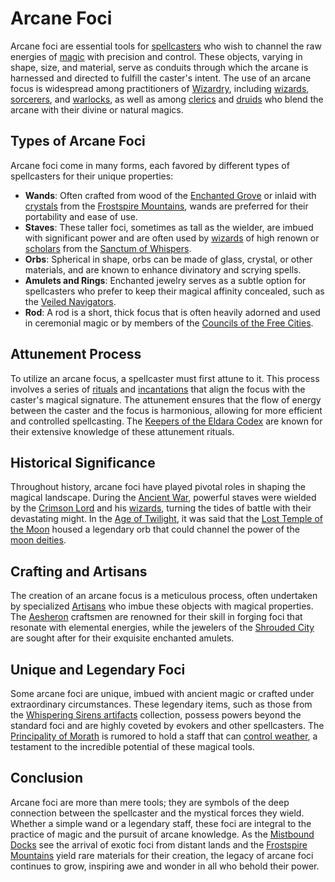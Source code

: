 # Arcane Foci

Arcane foci are essential tools for [spellcasters](spellcasters.md) who wish to channel the raw energies of [magic](magic.md) with precision and control. These objects, varying in shape, size, and material, serve as conduits through which the arcane is harnessed and directed to fulfill the caster's intent. The use of an arcane focus is widespread among practitioners of [Wizardry](Wizardry.md), including [wizards](wizards.md), [sorcerers](sorcerers.md), and [warlocks](warlocks.md), as well as among [clerics](clerics.md) and [druids](druids.md) who blend the arcane with their divine or natural magics.

## Types of Arcane Foci

Arcane foci come in many forms, each favored by different types of spellcasters for their unique properties:

- **Wands**: Often crafted from wood of the [Enchanted Grove](Enchanted%20Grove.md) or inlaid with [crystals](crystals.md) from the [Frostspire Mountains](Frostspire%20Mountains.md), wands are preferred for their portability and ease of use.
- **Staves**: These taller foci, sometimes as tall as the wielder, are imbued with significant power and are often used by [wizards](wizards.md) of high renown or [scholars](scholars.md) from the [Sanctum of Whispers](Sanctum%20of%20Whispers.md).
- **Orbs**: Spherical in shape, orbs can be made of glass, crystal, or other materials, and are known to enhance divinatory and scrying spells.
- **Amulets and Rings**: Enchanted jewelry serves as a subtle option for spellcasters who prefer to keep their magical affinity concealed, such as the [Veiled Navigators](Veiled%20Navigators.md).
- **Rod**: A rod is a short, thick focus that is often heavily adorned and used in ceremonial magic or by members of the [Councils of the Free Cities](Councils%20of%20the%20Free%20Cities.md).

## Attunement Process

To utilize an arcane focus, a spellcaster must first attune to it. This process involves a series of [rituals](rituals.md) and [incantations](incantations.md) that align the focus with the caster's magical signature. The attunement ensures that the flow of energy between the caster and the focus is harmonious, allowing for more efficient and controlled spellcasting. The [Keepers of the Eldara Codex](Keepers%20of%20the%20Eldara%20Codex.md) are known for their extensive knowledge of these attunement rituals.

## Historical Significance

Throughout history, arcane foci have played pivotal roles in shaping the magical landscape. During the [Ancient War](Ancient%20War.md), powerful staves were wielded by the [Crimson Lord](Crimson%20Lord.md) and his [wizards](wizards.md), turning the tides of battle with their devastating might. In the [Age of Twilight](Age%20of%20Twilight.md), it was said that the [Lost Temple of the Moon](Lost%20Temple%20of%20the%20Moon.md) housed a legendary orb that could channel the power of the [moon deities](moon%20deities.md).

## Crafting and Artisans

The creation of an arcane focus is a meticulous process, often undertaken by specialized [Artisans](Artisans.md) who imbue these objects with magical properties. The [Aesheron](Aesheron.md) craftsmen are renowned for their skill in forging foci that resonate with elemental energies, while the jewelers of the [Shrouded City](Shrouded%20City.md) are sought after for their exquisite enchanted amulets.

## Unique and Legendary Foci

Some arcane foci are unique, imbued with ancient magic or crafted under extraordinary circumstances. These legendary items, such as those from the [Whispering Sirens artifacts](Whispering%20Sirens%20artifacts.md) collection, possess powers beyond the standard foci and are highly coveted by evokers and other spellcasters. The [Principality of Morath](Principality%20of%20Morath.md) is rumored to hold a staff that can [control weather](control%20weather.md), a testament to the incredible potential of these magical tools.

## Conclusion

Arcane foci are more than mere tools; they are symbols of the deep connection between the spellcaster and the mystical forces they wield. Whether a simple wand or a legendary staff, these foci are integral to the practice of magic and the pursuit of arcane knowledge. As the [Mistbound Docks](Mistbound%20Docks.md) see the arrival of exotic foci from distant lands and the [Frostspire Mountains](Frostspire%20Mountains.md) yield rare materials for their creation, the legacy of arcane foci continues to grow, inspiring awe and wonder in all who behold their power.